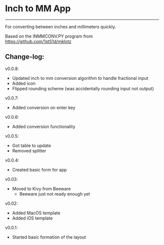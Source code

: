 # Inch to MM App
-----

For converting between inches and millimeters quickly.

Based on the INMMCONV.PY program from https://github.com/1stS1d/mklotz


## Change-log:
v0.0.8:
- Updated inch to mm conversion algorithm to handle fractional input
- Added icon
- Flipped rounding scheme (was accidentally rounding input not output)

v0.0.7:
- Added conversion on enter key

v0.0.6:
- Added conversion functionality

v0.0.5:
- Got table to update
- Removed splitter

v0.0.4:
- Created basic form for app

v0.03:
- Moved to Kivy from Beeware
    - Beeware just not ready enough yet

v0.02:
- Added MacOS template
- Added iOS template

v0.0.1:
- Started basic formation of the layout